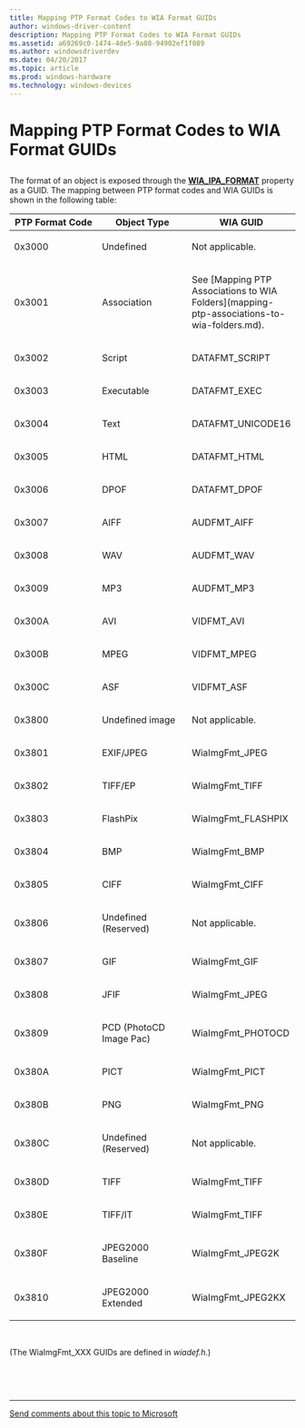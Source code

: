 ```yaml
---
title: Mapping PTP Format Codes to WIA Format GUIDs
author: windows-driver-content
description: Mapping PTP Format Codes to WIA Format GUIDs
ms.assetid: a69269c0-1474-4de5-9a08-94902ef1f089
ms.author: windowsdriverdev
ms.date: 04/20/2017
ms.topic: article
ms.prod: windows-hardware
ms.technology: windows-devices
---
```


# Mapping PTP Format Codes to WIA Format GUIDs


## <a href="" id="ddk-mapping-ptp-format-codes-to-wia-format-guids-si"></a>


The format of an object is exposed through the [**WIA\_IPA\_FORMAT**](https://msdn.microsoft.com/library/windows/hardware/ff551553) property as a GUID. The mapping between PTP format codes and WIA GUIDs is shown in the following table:

<table>
<colgroup>
<col width="33%" />
<col width="33%" />
<col width="33%" />
</colgroup>
<thead>
<tr class="header">
<th>PTP Format Code</th>
<th>Object Type</th>
<th>WIA GUID</th>
</tr>
</thead>
<tbody>
<tr class="odd">
<td><p>0x3000</p></td>
<td><p>Undefined</p></td>
<td><p>Not applicable.</p></td>
</tr>
<tr class="even">
<td><p>0x3001</p></td>
<td><p>Association</p></td>
<td><p>See [Mapping PTP Associations to WIA Folders](mapping-ptp-associations-to-wia-folders.md).</p></td>
</tr>
<tr class="odd">
<td><p>0x3002</p></td>
<td><p>Script</p></td>
<td><p>DATAFMT_SCRIPT</p></td>
</tr>
<tr class="even">
<td><p>0x3003</p></td>
<td><p>Executable</p></td>
<td><p>DATAFMT_EXEC</p></td>
</tr>
<tr class="odd">
<td><p>0x3004</p></td>
<td><p>Text</p></td>
<td><p>DATAFMT_UNICODE16</p></td>
</tr>
<tr class="even">
<td><p>0x3005</p></td>
<td><p>HTML</p></td>
<td><p>DATAFMT_HTML</p></td>
</tr>
<tr class="odd">
<td><p>0x3006</p></td>
<td><p>DPOF</p></td>
<td><p>DATAFMT_DPOF</p></td>
</tr>
<tr class="even">
<td><p>0x3007</p></td>
<td><p>AIFF</p></td>
<td><p>AUDFMT_AIFF</p></td>
</tr>
<tr class="odd">
<td><p>0x3008</p></td>
<td><p>WAV</p></td>
<td><p>AUDFMT_WAV</p></td>
</tr>
<tr class="even">
<td><p>0x3009</p></td>
<td><p>MP3</p></td>
<td><p>AUDFMT_MP3</p></td>
</tr>
<tr class="odd">
<td><p>0x300A</p></td>
<td><p>AVI</p></td>
<td><p>VIDFMT_AVI</p></td>
</tr>
<tr class="even">
<td><p>0x300B</p></td>
<td><p>MPEG</p></td>
<td><p>VIDFMT_MPEG</p></td>
</tr>
<tr class="odd">
<td><p>0x300C</p></td>
<td><p>ASF</p></td>
<td><p>VIDFMT_ASF</p></td>
</tr>
<tr class="even">
<td><p>0x3800</p></td>
<td><p>Undefined image</p></td>
<td><p>Not applicable.</p></td>
</tr>
<tr class="odd">
<td><p>0x3801</p></td>
<td><p>EXIF/JPEG</p></td>
<td><p>WiaImgFmt_JPEG</p></td>
</tr>
<tr class="even">
<td><p>0x3802</p></td>
<td><p>TIFF/EP</p></td>
<td><p>WiaImgFmt_TIFF</p></td>
</tr>
<tr class="odd">
<td><p>0x3803</p></td>
<td><p>FlashPix</p></td>
<td><p>WiaImgFmt_FLASHPIX</p></td>
</tr>
<tr class="even">
<td><p>0x3804</p></td>
<td><p>BMP</p></td>
<td><p>WiaImgFmt_BMP</p></td>
</tr>
<tr class="odd">
<td><p>0x3805</p></td>
<td><p>CIFF</p></td>
<td><p>WiaImgFmt_CIFF</p></td>
</tr>
<tr class="even">
<td><p>0x3806</p></td>
<td><p>Undefined (Reserved)</p></td>
<td><p>Not applicable.</p></td>
</tr>
<tr class="odd">
<td><p>0x3807</p></td>
<td><p>GIF</p></td>
<td><p>WiaImgFmt_GIF</p></td>
</tr>
<tr class="even">
<td><p>0x3808</p></td>
<td><p>JFIF</p></td>
<td><p>WiaImgFmt_JPEG</p></td>
</tr>
<tr class="odd">
<td><p>0x3809</p></td>
<td><p>PCD (PhotoCD Image Pac)</p></td>
<td><p>WiaImgFmt_PHOTOCD</p></td>
</tr>
<tr class="even">
<td><p>0x380A</p></td>
<td><p>PICT</p></td>
<td><p>WiaImgFmt_PICT</p></td>
</tr>
<tr class="odd">
<td><p>0x380B</p></td>
<td><p>PNG</p></td>
<td><p>WiaImgFmt_PNG</p></td>
</tr>
<tr class="even">
<td><p>0x380C</p></td>
<td><p>Undefined (Reserved)</p></td>
<td><p>Not applicable.</p></td>
</tr>
<tr class="odd">
<td><p>0x380D</p></td>
<td><p>TIFF</p></td>
<td><p>WiaImgFmt_TIFF</p></td>
</tr>
<tr class="even">
<td><p>0x380E</p></td>
<td><p>TIFF/IT</p></td>
<td><p>WiaImgFmt_TIFF</p></td>
</tr>
<tr class="odd">
<td><p>0x380F</p></td>
<td><p>JPEG2000 Baseline</p></td>
<td><p>WiaImgFmt_JPEG2K</p></td>
</tr>
<tr class="even">
<td><p>0x3810</p></td>
<td><p>JPEG2000 Extended</p></td>
<td><p>WiaImgFmt_JPEG2KX</p></td>
</tr>
</tbody>
</table>

 

(The WiaImgFmt\_XXX GUIDs are defined in *wiadef.h*.)

 

 


--------------------
[Send comments about this topic to Microsoft](mailto:wsddocfb@microsoft.com?subject=Documentation%20feedback%20%5Bimage\image%5D:%20Mapping%20PTP%20Format%20Codes%20to%20WIA%20Format%20GUIDs%20%20RELEASE:%20%288/17/2016%29&body=%0A%0APRIVACY%20STATEMENT%0A%0AWe%20use%20your%20feedback%20to%20improve%20the%20documentation.%20We%20don't%20use%20your%20email%20address%20for%20any%20other%20purpose,%20and%20we'll%20remove%20your%20email%20address%20from%20our%20system%20after%20the%20issue%20that%20you're%20reporting%20is%20fixed.%20While%20we're%20working%20to%20fix%20this%20issue,%20we%20might%20send%20you%20an%20email%20message%20to%20ask%20for%20more%20info.%20Later,%20we%20might%20also%20send%20you%20an%20email%20message%20to%20let%20you%20know%20that%20we've%20addressed%20your%20feedback.%0A%0AFor%20more%20info%20about%20Microsoft's%20privacy%20policy,%20see%20http://privacy.microsoft.com/default.aspx. "Send comments about this topic to Microsoft")


